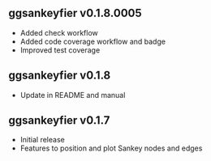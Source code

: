 ggsankeyfier v0.1.8.0005
-------------

 * Added check workflow
 * Added code coverage workflow and badge
 * Improved test coverage

ggsankeyfier v0.1.8
-------------

 * Update in README and manual

ggsankeyfier v0.1.7
-------------

  * Initial release
  * Features to position and plot Sankey nodes and edges
